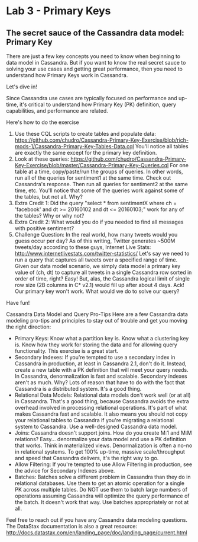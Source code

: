 # Lab 3 - Primary Keys

## The secret sauce of the Cassandra data model: Primary Key

There are just a few key concepts you need to know when beginning to data model in Cassandra. But if you want to know the real secret sauce to solving your use cases and getting great performance, then you need to understand how Primary Keys work in Cassandra.

Let's dive in! 

Since Cassandra use cases are typically focused on performance and up-time, it's critical to understand how Primary Key (PK) definition, query capabilities, and performance are related.

Here's how to do the exercise
1) Use these CQL scripts to create tables and populate data:
https://github.com/chudro/Cassandra-Primary-Key-Exercise/blob/rich-mods-1/Cassandra-Primary-Key-Tables-Data.cql
You'll notice all tables are exactly the same except for the primary key definition.
2) Look at these queries:
https://github.com/chudro/Cassandra-Primary-Key-Exercise/blob/master/Cassandra-Primary-Key-Queries.cql
For one table at a time, copy/paste/run the groups of queries. In other words, run all of the queries for sentiment1 at the same time. Check out Cassandra's response. Then run all queries for sentiment2 at the same time, etc. You'll notice that some of the queries work against some of the tables, but not all. Why?
3) Extra Credit 1: Did the query "select * from sentimentX where ch = 'facebook' and dt >= 20160102 and dt <= 20160103;" work for any of the tables? Why or why not?
4) Extra Credit 2: What would you do if you needed to find all messages with positive sentiment?
5) Challenge Question: In the real world, how many tweets would you guess occur per day? As of this writing, Twitter generates ~500M tweets/day according to these guys, Internet Live Stats: 
http://www.internetlivestats.com/twitter-statistics/
Let's say we need to run a query that captures all tweets over a specified range of time. Given our data model scenario, we simply data model a primary key value of (ch, dt) to capture all tweets in a single Cassandra row sorted in order of time, right? Easy! But, alas, the Cassandra logical limit of single row size (2B columns in C* v2.1) would fill up after about 4 days. Ack! Our primary key won't work. What would we do to solve our query?

Have fun!

Cassandra Data Model and Query Pro-Tips
Here are a few Cassandra data modeling pro-tips and principles to stay out of trouble and get you moving the right direction:

* Primary Keys: Know what a partition key is. Know what a clustering key is. Know how they work for storing the data and for allowing query functionality. This exercise is a great start.
* Secondary Indexes: If you're tempted to use a secondary index in Cassandra in production, at least in Cassandra 2.1, don't do it. Instead, create a new table with a PK definition that will meet your query needs. In Cassandra, denormalization is fast and scalable. Secondary indexes aren't as much. Why? Lots of reason that have to do with the fact that Cassandra is a distributed system. It's a good thing.
* Relational Data Models: Relational data models don't work well (or at all) in Cassandra. That's a good thing, because Cassandra avoids the extra overhead involved in processing relational operations. It's part of what makes Cassandra fast and scalable. It also means you should not copy your relational tables to Cassandra if you're migrating a relational system to Cassandra. Use a well-designed Cassandra data model.
* Joins: Cassandra doesn't support joins. How do you create M:1 and M:M relations? Easy... denormalize your data model and use a PK definition that works. Think in materialized views. Denormalization is often a no-no in relational systems. To get 100% up-time, massive scale/throughput and speed that Cassandra delivers, it's the right way to go.
* Allow Filtering: If you're tempted to use Allow Filtering in production, see the advice for Secondary Indexes above.
* Batches: Batches solve a different problem in Cassandra than they do in relational databases. Use them to get an atomic operation for a single PK across multiple tables. Do NOT use them to batch large numbers of operations assuming Cassandra will optimize the query performance of the batch. It doesn't work that way. Use batches appropriately or not at all.

Feel free to reach out if you have any Cassandra data modeling questions. The DataStax documentation is also a great resource: http://docs.datastax.com/en/landing_page/doc/landing_page/current.html

